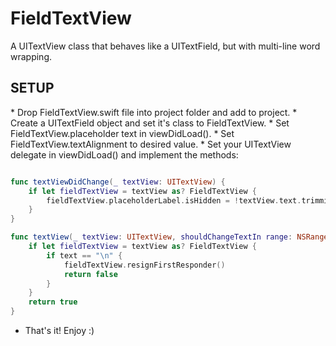 # FieldTextView
A UITextView class that behaves like a UITextField, but with multi-line word wrapping.

<H2>SETUP</H2>
* Drop FieldTextView.swift file into project folder and add to project.
* Create a UITextField object and set it's class to FieldTextView.
* Set FieldTextView.placeholder text in viewDidLoad().
* Set FieldTextView.textAlignment to desired value.
* Set your UITextView delegate in viewDidLoad() and implement the methods:

```swift

func textViewDidChange(_ textView: UITextView) {
    if let fieldTextView = textView as? FieldTextView {
        fieldTextView.placeholderLabel.isHidden = !textView.text.trimmingCharacters(in: .whitespaces).isEmpty
    }
}

func textView(_ textView: UITextView, shouldChangeTextIn range: NSRange, replacementText text: String) -> Bool {
    if let fieldTextView = textView as? FieldTextView {
        if text == "\n" {
            fieldTextView.resignFirstResponder()
            return false
        }
    }
    return true
}

```
* That's it! Enjoy :)
